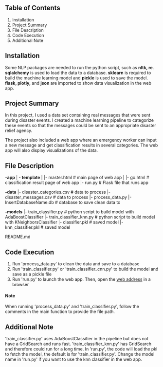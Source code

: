 ## **Table of Contents**
1. Installation
2. Project Summary
3. File Description
4. Code Execution
5. Additional Note


## **Installation**
Some NLP packages are needed to run the python script, such as **nltk, re**. **sqlalchemy** is used to load the data to a database. **sklearn** is required to build the machine learning model and **pickle** is used to save the model. **flask, plotly,** and **json** are imported to show data visualization in the web app. 


## **Project Summary**
In this project, I used a data set containing real messages that were sent during disaster events. I created a machine learning pipeline to categorize these events so that the messages could be sent to an appropriate disaster relief agency.

The project also included a web app where an emergency worker can input a new message and get classification results in several categories. The web app will also display visualizations of the data. 


## **File Description**

**-app**
| **- template**
| |- master.html # main page of web app
| |- go.html # classification result page of web app
|- run.py # Flask file that runs app

**-data**
|- disaster_categories.csv # data to process
|- disaster_messages.csv # data to process
|- process_data.py
|- InsertDatabaseName.db # database to save clean data to

**-models**
|- train_classifier.py # python script to build model with AdaBoostClassifier
|- train_classifier_knn.py # python script to build model with KNeighborsClassifier
|- classifier.pkl # saved model
|- knn_classifier.pkl # saved model

README.md

## **Code Execution**
1. Run 'process_data.py' to clean the data and save to a database
2. Run 'train_classifier.py' or 'train_classifier_cnn.py' to build the model and save as a pickle file
3. Run 'run.py' to launch the web app. Then, open the [web address](https://view6914b2f4-3001.udacity-student-workspaces.com/) in a browser

#### **Note**
When running 'process_data.py' and 'train_classifier.py', follow the comments in the main function to provide the file path.


## **Additional Note**
'train_classifier.py' uses AdaBoostClassifier in the pipeline but does not have a GridSearch and runs fast. 
'train_classifier_knn.py' has GridSearch and therefore could run for a long time. 
In 'run.py', the code will load the pkl to fetch the model, the default is for 'train_classifier.py'. Change the model name in 'run.py' if you want to use the knn classifier in the web app.


